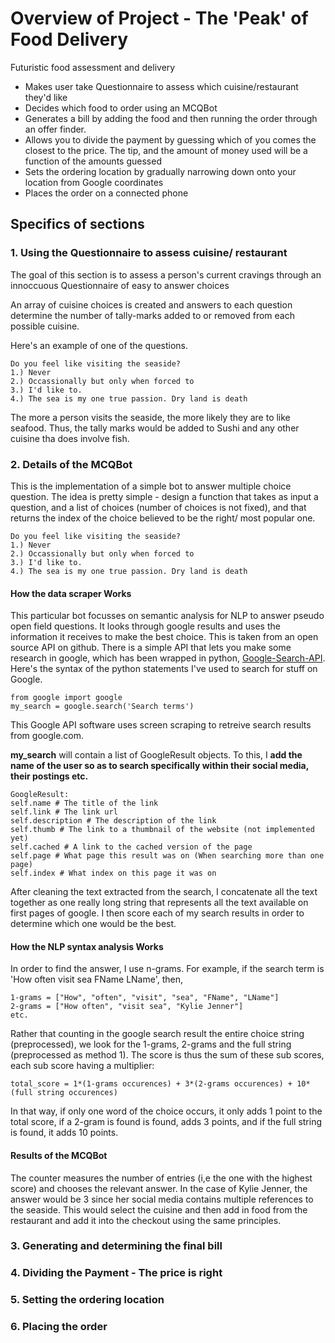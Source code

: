 # Overview of Project - The 'Peak' of Food Delivery
Futuristic food assessment and delivery
-	Makes user take Questionnaire to assess which cuisine/restaurant they'd like 
-	Decides which food to order using an MCQBot
-	Generates a bill by adding the food and then running the order through an offer finder. 
-	Allows you to divide the payment by guessing which of you comes the closest to the price. The tip, and the amount of money used will     be a function of the amounts guessed 
-	Sets the ordering location by gradually narrowing down onto your location from Google coordinates
-	Places the order on a connected phone

## Specifics of sections
### 1. Using the Questionnaire to assess cuisine/ restaurant
   The goal of this section is to assess a person's current cravings through an innoccuous Questionnaire of easy to answer choices

An array of cuisine choices is created and answers to each question determine the number of tally-marks added to or removed from each possible cuisine. 

Here's an example of one of the questions.
```
Do you feel like visiting the seaside?
1.) Never
2.) Occassionally but only when forced to
3.) I'd like to.
4.) The sea is my one true passion. Dry land is death
```
The more a person visits the seaside, the more likely they are to like seafood. Thus, the tally marks would be added to Sushi and any other cuisine tha does involve fish.  

### 2. Details of the MCQBot
   This is the implementation of a simple bot to answer multiple choice question. The idea is pretty simple - design a function that    takes as input a question, and a list of choices (number of choices is not fixed), and that returns the index of the choice believed to be the right/ most popular one. 
   
```
Do you feel like visiting the seaside?
1.) Never
2.) Occassionally but only when forced to
3.) I'd like to.
4.) The sea is my one true passion. Dry land is death
```
#### How the data scraper Works   
   This particular bot focusses on semantic analysis for NLP to answer pseudo open field questions. It looks through google results and
   uses the information it receives to make the best choice.
   This is taken from an open source API on github. There is a simple API that lets you make some research in google, which has been wrapped in python, [Google-Search-API](https://github.com/abenassi/Google-Search-API). 
   Here's the syntax of the python statements I've used to search for stuff on Google.
    
```
from google import google
my_search = google.search('Search terms')
```
   This Google API software uses screen scraping to retreive search results from google.com. 
   
   **my_search** will contain a list of GoogleResult objects. To this, I **add the name of the user so as to search specifically within their social media, their postings etc.**
   
```
GoogleResult:
self.name # The title of the link
self.link # The link url
self.description # The description of the link
self.thumb # The link to a thumbnail of the website (not implemented yet)
self.cached # A link to the cached version of the page
self.page # What page this result was on (When searching more than one page)
self.index # What index on this page it was on
```   
After cleaning the text extracted from the search, I concatenate all the text together as one really long string that represents all the text available on first pages of google. I then score each of my search results in order to determine which one would be the best. 

#### How the NLP syntax analysis Works
In order to find the answer, I use n-grams. For example, if the search term is 'How often visit sea FName LName', then,
```
1-grams = ["How", "often", "visit", "sea", "FName", "LName"]
2-grams = ["How often", "visit sea", "Kylie Jenner"]
etc.
```

Rather that counting in the google search result the entire choice string (preprocessed), we look for the 1-grams, 2-grams and the full string (preprocessed as method 1).
The score is thus the sum of these sub scores, each sub score having a multiplier:

```
total_score = 1*(1-grams occurences) + 3*(2-grams occurences) + 10*(full string occurences)
```

In that way, if only one word of the choice occurs, it only adds 1 point to the total score, if a 2-gram is found is found, adds 3 points, and if the full string is found, it adds 10 points. 

#### Results of the MCQBot
 The counter measures the number of entries (i,e the one with the highest score) and chooses the relevant answer. In the case of Kylie Jenner, the answer would be 3 since her social media contains multiple references to the seaside.
 This would select the cuisine and then add in food from the restaurant and add it into the checkout using the same principles.   

### 3. Generating and determining the final bill

### 4. Dividing the Payment - The price is right

### 5. Setting the ordering location

### 6. Placing the order

